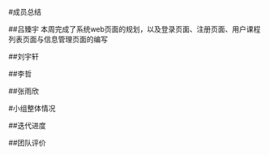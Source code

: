 #成员总结

##吕臻宇
本周完成了系统web页面的规划，以及登录页面、注册页面、用户课程列表页面与信息管理页面的编写

##刘宇轩

##李哲

##张雨欣


#小组整体情况

##迭代进度

##团队评价